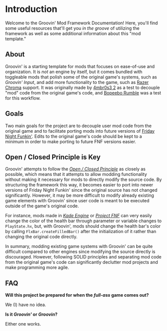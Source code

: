 # Introduction
Welcome to the Groovin' Mod Framework Documentation!
Here, you'll find some useful resources that'll get you _in the groove_ of utilizing the framework as well as some additional information about this "mod template."

## About
Groovin' is a starting template for mods that focuses on ease-of-use and organization. It is *not* an engine by itself, but it comes bundled with toggleable mods that polish some of the original game's systems, such as *Groovin' Input*, and add more functionality to the game, such as [Razer Chroma](https://www.razer.com/chroma) support. It was originally made by [4mbr0s3 2](https://www.youtube.com/channel/UCez-Erpr0oqmC71vnDrM9yA/videos) as a test to decouple "mod" code from the original game's code, and [Bopeebo Rumble](https://gamebanana.com/mods/44720) was a test for this workflow.

## Goals
Two main goals for the project are to decouple user mod code from the original game and to facilitate porting mods into future versions of [Friday Night Funkin'](https://www.newgrounds.com/portal/view/770371). Edits to the original game's code should be kept to a minimum in order to make porting to future FNF versions easier.

## Open / Closed Principle is Key
Groovin' attempts to follow the [*Open / Closed Principle*](https://en.wikipedia.org/wiki/Open%E2%80%93closed_principle) as closely as possible, which means that it attempts to allow modding functionality without making it necessary for mods to directly modify the source code. By structuring the framework this way, it becomes easier to port into newer versions of Friday Night Funkin' since the original source has not changed significantly. However, it may be more difficult to modify already existing game elements with Groovin' since user code is meant to be executed outside of the game's original code.

For instance, mods made in [_Kade Engine_](https://github.com/KadeDev/Kade-Engine) or [_Project FNF_](https://github.com/aflacc/ProjectFNF) can very easily change the color of the health bar through parameter or variable changes to `PlayState.hx`, but, with Groovin', mods should change the health bar's color by calling `FlxBar.createFilledBar()` after the initialization of it rather than changing the original code directly.

In summary, modding existing game systems with Groovin' can be quite difficult compared to other engines since modifying the source directly is discouraged. However, following SOLID principles and separating mod code from the original game's code can significantly declutter mod projects and make programming more agile.

## FAQ

**Will this project be prepared for when the *full-ass* game comes out?**

We (I) have no idea.

**Is it *Groovin'* or *Groovin*?**

Either one works.